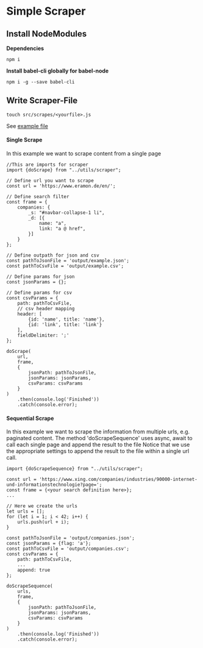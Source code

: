 # Simple Scraper

## Install NodeModules

**Dependencies**
```$bash
npm i
```

**Install babel-cli globally for babel-node**
```$xslt
npm i -g --save babel-cli
```

## Write Scraper-File
```$xslt
touch src/scrapes/<yourfile>.js
```

See [example file]('./src/scrapes/example.js')

#### Single Scrape
In this example we want to scrape content from a single page
```$xslt
//This are imports for scraper
import {doScrape} from "../utils/scraper";

// Define url you want to scrape
const url = 'https://www.eramon.de/en/';

// Define search filter
const frame = {
    companies: {
        _s: "#navbar-collapse-1 li",
        _d: [{
            name: "a",
            link: "a @ href",
        }]
    }
};

// Define outpath for json and csv
const pathToJsonFile = 'output/example.json';
const pathToCsvFile = 'output/example.csv';

// Define params for json
const jsonParams = {};

// Define params for csv
const csvParams = {
    path: pathToCsvFile,
    // csv header mapping
    header: [
        {id: 'name', title: 'name'},
        {id: 'link', title: 'link'}
    ],
    fieldDelimiter: ';'
};

doScrape(
    url,
    frame,
    {
        jsonPath: pathToJsonFile,
        jsonParams: jsonParams,
        csvParams: csvParams
    }
)
    .then(console.log('Finished'))
    .catch(console.error);
```

#### Sequential Scrape
In this example we want to scrape the information from multiple urls, e.g. paginated content.
The method 'doScrapeSequence' uses async, await to call each single page and append the result to the file
Notice that we use the appropriate settings to append the result to the file within a single url call.
```
import {doScrapeSequence} from "../utils/scraper";

const url = 'https://www.xing.com/companies/industries/90000-internet-und-informationstechnologie?page=';
const frame = {<your search definition here>};
...

// Here we create the urls
let urls = [];
for (let i = 1; i < 42; i++) {
    urls.push(url + i);
}

const pathToJsonFile = 'output/companies.json';
const jsonParams = {flag: 'a'};
const pathToCsvFile = 'output/companies.csv';
const csvParams = {
    path: pathToCsvFile,
    ...
    append: true
};

doScrapeSequence(
    urls,
    frame,
    {
        jsonPath: pathToJsonFile,
        jsonParams: jsonParams,
        csvParams: csvParams
    }
)
    .then(console.log('Finished'))
    .catch(console.error);
```